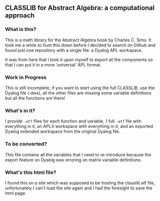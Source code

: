## CLASSLIB for Abstract Algebra: a computational approach

### What is this?
This is a math library for the Abstract Algebra book by Charles C. Sims. It took me a while to hunt this down before I decided to search on Github and found just one repository with a single file: a Dyalog APL workspace.

It was from here that I took it upon myself to export all the components so that I can put it in a more 'universal' APL format.

### Work in Progress
This is still incomplete, if you want to start using the full CLASSLIB, use the Dyalog file (.dws), all the other files are missing some variable definitions but all the functions are there!

### What's in it?
I provide `.atf` files for each function and variable, 1 full `.atf` file with everything in it, an APLX workspace with everything in it, and an exported Dyalog extended workspace from the original Dyalog file.

### To be converted?
This file contains all the variables that I need to re-introduce because the export feature on Dyalog was erroring on matrix variable definitions.

### What's this html file?
I found this on a site which was supposed to be hosting the classlib atf file, unfortunately I can't load the site again and I had the foresight to save the html page.
